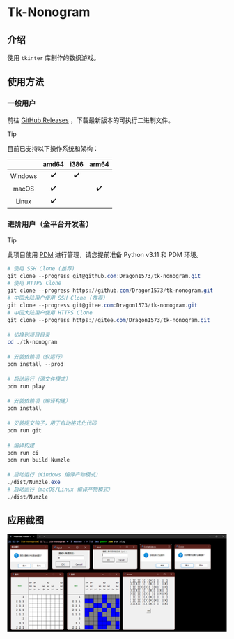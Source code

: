 # Tk-Nonogram

## 介绍

使用 `tkinter` 库制作的数织游戏。

## 使用方法

### 一般用户

前往 [GitHub Releases](https://github.com/Dragon1573/Tk-Nonogram/releases/tag/v0.4.0) ，下载最新版本的可执行二进制文件。

> [!TIP]
>
> 目前已支持以下操作系统和架构：
>
> |         |       amd64        |        i386        |       arm64        |
> | :-----: | :----------------: | :----------------: | :----------------: |
> | Windows | :heavy_check_mark: | :heavy_check_mark: |                    |
> |  macOS  | :heavy_check_mark: |                    | :heavy_check_mark: |
> |  Linux  | :heavy_check_mark: |                    |                    |

### 进阶用户（全平台开发者）

> [!TIP]
>
> 此项目使用 [PDM](https://pdm-project.org/en/stable/) 进行管理，请您提前准备 Python v3.11 和 PDM 环境。

```powershell
# 使用 SSH Clone (推荐)
git clone --progress git@github.com:Dragon1573/tk-nonogram.git
# 使用 HTTPS Clone
git clone --progress https://github.com/Dragon1573/tk-nonogram.git
# 中国大陆用户使用 SSH Clone (推荐)
git clone --progress git@gitee.com:Dragon1573/tk-nonogram.git
# 中国大陆用户使用 HTTPS Clone
git clone --progress https://gitee.com/Dragon1573/tk-nonogram.git

# 切换到项目目录
cd ./tk-nonogram

# 安装依赖项（仅运行）
pdm install --prod

# 启动运行（源文件模式）
pdm run play

# 安装依赖项（编译构建）
pdm install

# 安装提交钩子，用于自动格式化代码
pdm run git

# 编译构建
pdm run ci
pdm run build Numzle

# 启动运行（Windows 编译产物模式）
./dist/Numzle.exe
# 启动运行（macOS/Linux 编译产物模式）
./dist/Numzle
```

## 应用截图

![开发模式截图](assets/dev_launch.png)
